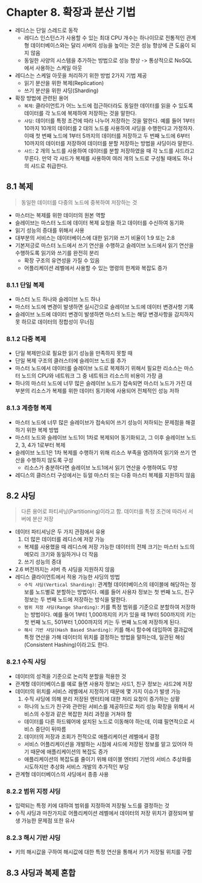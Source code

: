 # Chapter 8. 확장과 분산 기법

- 레디스는 단일 스레드로 동작
  - 레디스 인스턴스가 사용할 수 있는 최대 CPU 개수는 하나이므로 전통적인 관계형 데이터베이스와는 달리 서버의 성능을 높이는 것은 성능 향상에 큰 도움이 되지 않음
  - 동일한 사양의 시스템을 추가하는 방법으로 성능 향상 -> 통상적으로 NoSQL에서 사용하는 스케일 아웃
- 레디스는 스케일 아웃을 처리하기 위한 방법 2가지 기법 제공
  - 읽기 분산을 위한 복제(Replication)
  - 쓰기 분산을 위한 샤딩(Sharding)
- 확장 방법에 관련된 용어
  - `복제`: 클라이언트가 어느 노드에 접근하더라도 동일한 데이터를 읽을 수 있도록 데이터를 각 노드에 복제하여 저장하는 것을 말한다.
  - `샤딩`: 데이터를 특정 조건에 따라 나누어 저장하는 것을 말한다. 예를 들어 1부터 10까지 10개의 데이터를 2 대의 노드를 사용하여 샤딩을 수행한다고 가정하자. 이때 첫 번째 노드에 1부터 5까지의 데이터를 저장하고 두 번째 노드에 6부터 10까지의 데이터를 저장하여 데이터를 분할 저장하는 방법을 샤딩이라 말한다.
  - `샤드`: 2 개의 노드를 사용하여 데이터를 분할 저장하였을 때 각 노드를 샤드라고 무른다. 만약 각 샤드가 복제를 사용하여 여러 개의 노드로 구성될 때에도 하나의 샤드로 취급한다.

## 8.1 복제

> 동일한 데이터를 다중의 노드에 중복하여 저장하는 것

- 마스터는 복제를 위한 데이터의 원본 역할
- 슬레이브는 마스터 노드에 데이터 복제 요청을 하고 데이터를 수신하여 동기화
- 읽기 성능의 증대를 위해서 사용
- 대부분의 서비스는 데이터베이스에 대한 읽기와 쓰기 비율이 1:9 또는 2:8
- 기본저긍로 마스터 노드에서 쓰기 연산을 수행하고 슬레이브 노드에서 읽기 연산을 수행하도록 읽기와 쓰기를 완전히 분리
  - 확장 구조의 유연성을 가질 수 있음
  - 어플리케이션 레벨에서 사용할 수 있는 명령의 한계와 복잡도 증가

### 8.1.1 단일 복제

- 마스터 노드 하나와 슬레이브 노드 하나
- 마스터 노드에 변경이 발생하면 실시간으로 슬레이브 노드에 데이터 변경사항 기록
- 슬레이브 노드에 데이터 변경이 발생하면 마스터 노드는 해당 변경사항을 감지하지 못 하므로 데이터의 정합성이 무너짐

### 8.1.2 다중 복제

- 단일 복제만으로 필요한 읽기 성능을 만족하지 못할 때
- 단일 복제 구조의 클러스터에 슬레이브 노드를 추가
- 마스터 노드에서 데이터를 슬레이브 노드로 복제하기 위해서 필요한 리소스는 마스터 노드의 CPU와 네트워크 그 중 네트워크 리소스의 비용이 가장 큼
- 하나의 마스터 노드에 너무 많은 슬레이브 노드가 접속되면 마스터 노드가 가진 대부분의 리소스가 복제를 위한 데이터 동기화에 사용되어 전체적인 성능 저하

### 8.1.3 계층형 복제

- 마스터 노드에 너무 많은 슬레이브가 접속되어 쓰기 성능이 저하되는 문제점을 해결하기 위한 복제 방법
- 마스터 노드와 슬레이브 노드1이 1차로 복제되어 동기화되고, 그 이후 슬레이브 노드2, 3, 4가 1로부터 복제
- 슬레이브 노드1은 1차 복제를 수행하기 위해 리소스 부족을 염려하여 읽기와 쓰기 연산을 수행하지 않도록 구성
  - 리소스가 충분하다면 슬레이브 노드1에서 읽기 연산을 수행하여도 무방
- 레디스의 클러스터 구성에서는 듀얼 마스터 또는 다중 마스터 복제를 지원하지 않음

## 8.2 샤딩

> 다른 용어로 파티셔닝(Partitioning)이라고 함. 데이터를 특정 조건에 따라서 서버에 분산 저장

- 데이터 파티셔닝은 두 가지 관점에서 유용
  1. 더 많은 데이터를 레디스에 저장 가능
    - 복제를 사용했을 때 레디스에 저장 가능한 데이터의 전체 크기는 마스터 노드의 메모리 크기와 동일하거나 더 작음
  2. 쓰기 성능의 증대
- 2.6 버전까지는 서버 측 샤딩을 지원하지 않음
- 레디스 클라이언트에서 적용 가능한 샤딩의 방법
  - `수직 샤딩(Vertical Sharding)`: 관계형 데이터베이스의 테이블에 해당하는 정보를 노드별로 분할하는 방법이다. 예를 들어 사용자 정보는 첫 번째 노드, 친구 정보는 두 번째 노드에 저장하는 방식을 말한다.
  - `범위 지정 샤딩(Range Sharding)`: 키를 특정 범위를 기준으로 분할하여 저장하는 방법이다. 예를 들어 1부터 1,000까지의 키가 있을 때 1부터 500까지의 키는 첫 번째 노드, 501부터 1,000까지의 키는 두 번쨰 노드에 저장하게 된다.
  - `해시 기반 샤딩(Hash Based Sharding)`: 키를 해시 함수에 대입하여 결과값에 특정 연산을 가해 데이터의 위치를 결정하는 방법을 말하는데, 일관된 해싱(Consistent Hashing)이라고도 한다.

### 8.2.1 수직 샤딩

- 데이터의 성격을 기준으로 논리적 분할을 적용한 것
- 관계형 데이터베이스를 예로 들면 사용자 정보는 샤드1, 친구 정보는 샤드2에 저장
- 데이터의 위치를 서비스 레벨에서 지정하기 때문에 몇 가지 이슈가 발생 가능
  1. 수직 샤딩에 의해 분리 저장된 엔터티에 대한 처리 요청이 증가하는 상황
    - 하나의 노드가 친구와 관련된 서비스를 제공하므로 처리 성능 확장을 위해서 서비스의 수정과 같은 복잡한 처리 과정을 거쳐야 함
    - 데이터를 다른 하드웨어에 설치된 노드로 이동해야 하는데, 이떄 필연적으로 서비스 중단이 뒤따름
  2. 데이터의 저장과 조회가 전적으로 애플리케이션 레벨에서 결정
    - 서비스 어플리케이션을 개발하는 시점에 샤드에 저장된 정보를 알고 있어야 하기 때문에 애플리케이션의 복잡도 증가
    - 애플리케이션의 복잡도를 줄이기 위해 테이블 엔터티 기반의 서비스 추상화를 시도하지만 추상화 서비스 개발의 추가적인 부담
- 관계형 데이터베이스의 샤딩에서 종종 사용

### 8.2.2 범위 지정 샤딩

- 입력되는 특정 키에 대하여 범위를 지정하여 저장될 노드를 결정하는 것
- 수직 샤딩과 마찬가지로 어플리케이션 레벨에서 데이터의 저장 위치가 결정되며 발생 가능한 문제점 또한 유사

### 8.2.3 해시 기반 샤딩

- 키의 해시값을 구하여 해시값에 대한 특정 연산을 통해서 키가 저장될 위치를 구함

## 8.3 샤딩과 복제 혼합
